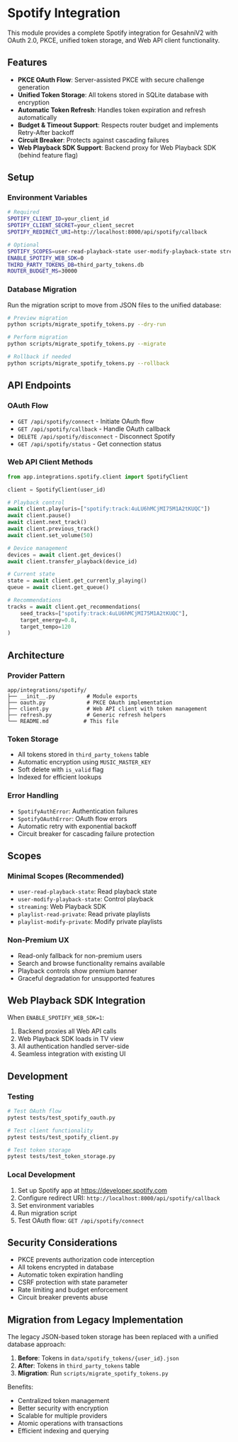 # Spotify Integration

This module provides a complete Spotify integration for GesahniV2 with OAuth 2.0, PKCE, unified token storage, and Web API client functionality.

## Features

- **PKCE OAuth Flow**: Server-assisted PKCE with secure challenge generation
- **Unified Token Storage**: All tokens stored in SQLite database with encryption
- **Automatic Token Refresh**: Handles token expiration and refresh automatically
- **Budget & Timeout Support**: Respects router budget and implements Retry-After backoff
- **Circuit Breaker**: Protects against cascading failures
- **Web Playback SDK Support**: Backend proxy for Web Playback SDK (behind feature flag)

## Setup

### Environment Variables

```bash
# Required
SPOTIFY_CLIENT_ID=your_client_id
SPOTIFY_CLIENT_SECRET=your_client_secret
SPOTIFY_REDIRECT_URI=http://localhost:8000/api/spotify/callback

# Optional
SPOTIFY_SCOPES=user-read-playback-state user-modify-playback-state streaming playlist-read-private playlist-modify-private
ENABLE_SPOTIFY_WEB_SDK=0
THIRD_PARTY_TOKENS_DB=third_party_tokens.db
ROUTER_BUDGET_MS=30000
```

### Database Migration

Run the migration script to move from JSON files to the unified database:

```bash
# Preview migration
python scripts/migrate_spotify_tokens.py --dry-run

# Perform migration
python scripts/migrate_spotify_tokens.py --migrate

# Rollback if needed
python scripts/migrate_spotify_tokens.py --rollback
```

## API Endpoints

### OAuth Flow
- `GET /api/spotify/connect` - Initiate OAuth flow
- `GET /api/spotify/callback` - Handle OAuth callback
- `DELETE /api/spotify/disconnect` - Disconnect Spotify
- `GET /api/spotify/status` - Get connection status

### Web API Client Methods

```python
from app.integrations.spotify.client import SpotifyClient

client = SpotifyClient(user_id)

# Playback control
await client.play(uris=["spotify:track:4uLU6hMCjMI75M1A2tKUQC"])
await client.pause()
await client.next_track()
await client.previous_track()
await client.set_volume(50)

# Device management
devices = await client.get_devices()
await client.transfer_playback(device_id)

# Current state
state = await client.get_currently_playing()
queue = await client.get_queue()

# Recommendations
tracks = await client.get_recommendations(
    seed_tracks=["spotify:track:4uLU6hMCjMI75M1A2tKUQC"],
    target_energy=0.8,
    target_tempo=120
)
```

## Architecture

### Provider Pattern
```
app/integrations/spotify/
├── __init__.py          # Module exports
├── oauth.py             # PKCE OAuth implementation
├── client.py            # Web API client with token management
├── refresh.py           # Generic refresh helpers
└── README.md           # This file
```

### Token Storage
- All tokens stored in `third_party_tokens` table
- Automatic encryption using `MUSIC_MASTER_KEY`
- Soft delete with `is_valid` flag
- Indexed for efficient lookups

### Error Handling
- `SpotifyAuthError`: Authentication failures
- `SpotifyOAuthError`: OAuth flow errors
- Automatic retry with exponential backoff
- Circuit breaker for cascading failure protection

## Scopes

### Minimal Scopes (Recommended)
- `user-read-playback-state`: Read playback state
- `user-modify-playback-state`: Control playback
- `streaming`: Web Playback SDK
- `playlist-read-private`: Read private playlists
- `playlist-modify-private`: Modify private playlists

### Non-Premium UX
- Read-only fallback for non-premium users
- Search and browse functionality remains available
- Playback controls show premium banner
- Graceful degradation for unsupported features

## Web Playback SDK Integration

When `ENABLE_SPOTIFY_WEB_SDK=1`:

1. Backend proxies all Web API calls
2. Web Playback SDK loads in TV view
3. All authentication handled server-side
4. Seamless integration with existing UI

## Development

### Testing
```bash
# Test OAuth flow
pytest tests/test_spotify_oauth.py

# Test client functionality
pytest tests/test_spotify_client.py

# Test token storage
pytest tests/test_token_storage.py
```

### Local Development
1. Set up Spotify app at https://developer.spotify.com
2. Configure redirect URI: `http://localhost:8000/api/spotify/callback`
3. Set environment variables
4. Run migration script
5. Test OAuth flow: `GET /api/spotify/connect`

## Security Considerations

- PKCE prevents authorization code interception
- All tokens encrypted in database
- Automatic token expiration handling
- CSRF protection with state parameter
- Rate limiting and budget enforcement
- Circuit breaker prevents abuse

## Migration from Legacy Implementation

The legacy JSON-based token storage has been replaced with a unified database approach:

1. **Before**: Tokens in `data/spotify_tokens/{user_id}.json`
2. **After**: Tokens in `third_party_tokens` table
3. **Migration**: Run `scripts/migrate_spotify_tokens.py`

Benefits:
- Centralized token management
- Better security with encryption
- Scalable for multiple providers
- Atomic operations with transactions
- Efficient indexing and querying
